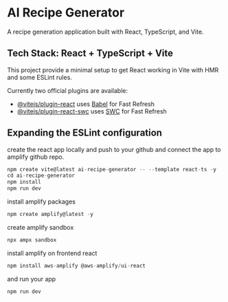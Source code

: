 #  AI Recipe Generator

A recipe generation application built with React, TypeScript, and Vite.

## Tech Stack: React + TypeScript + Vite

This project provide a minimal setup to get React working in Vite with HMR and some ESLint rules.

Currently two official plugins are available:

- [@vitejs/plugin-react](https://github.com/vitejs/vite-plugin-react/blob/main/packages/plugin-react) uses [Babel](https://babeljs.io/) for Fast Refresh
- [@vitejs/plugin-react-swc](https://github.com/vitejs/vite-plugin-react/blob/main/packages/plugin-react-swc) uses [SWC](https://swc.rs/) for Fast Refresh

## Expanding the ESLint configuration

create the react app locally and push to your github and connect the app to amplify github repo.

```js
npm create vite@latest ai-recipe-generator -- --template react-ts -y
cd ai-recipe-generator
npm install
npm run dev
```


install amplify packages

```js
npm create amplify@latest -y
```

create amplify sandbox

```js
npx ampx sandbox
```

install amplify on frontend react

```js
npm install aws-amplify @aws-amplify/ui-react
```

and run your app

```js
npm run dev
```
